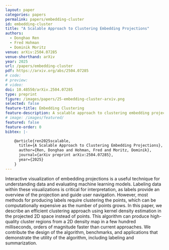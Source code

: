 ```yaml
---
layout: paper
categories: papers
permalink: papers/embedding-cluster
id: embedding-cluster
title: "A Scalable Approach to Clustering Embedding Projections"
authors: 
  - Donghao Ren
  - Fred Hohman
  - Dominik Moritz
venue: arXiv:2504.07285
venue-shorthand: arXiv
year: 2025
url: /papers/embedding-cluster
pdf: https://arxiv.org/abs/2504.07285
# code: 
# preview: 
# video: 
doi: 10.48550/arXiv.2504.07285
type: preprint
figure: /images/papers/25-embedding-cluster-arxiv.png
selected: false
feature-title: Embedding Clustering
feature-description: A scalable approach to clustering embedding projections
# image: /images/featured/
featured: false
feature-order: 0
bibtex: |-

    @article{ren2025scalable,
      title={A Scalable Approach to Clustering Embedding Projections},
      author={Ren, Donghao and Hohman, Fred and Moritz, Dominik},
      journal={arXiv preprint arXiv:2504.07285},
      year={2025}
    }
---
```


Interactive visualization of embedding projections is a useful technique for understanding data and evaluating machine learning models.
Labeling data within these visualizations is critical for interpretation, as labels provide an overview of the projection and guide user navigation.
However, most methods for producing labels require clustering the points, which can be computationally expensive as the number of points grows.
In this paper, we describe an efficient clustering approach using kernel density estimation in the projected 2D space instead of points.
This algorithm can produce high-quality cluster regions from a 2D density map in a few hundred milliseconds, orders of magnitude faster than current approaches.
We contribute the design of the algorithm, benchmarks, and applications that demonstrate the utility of the algorithm, including labeling and summarization.

